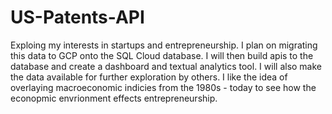 ﻿# US-Patents-API

Exploing my interests in startups and entrepreneurship. I plan on migrating this data to GCP onto the SQL Cloud database. I will then build apis to the database and create a dashboard and textual analytics tool. I will also make the data available for further exploration by others. I like the idea of overlaying macroeconomic indicies from the 1980s - today to see how the econopmic envrionment effects entrepreneurship.  
